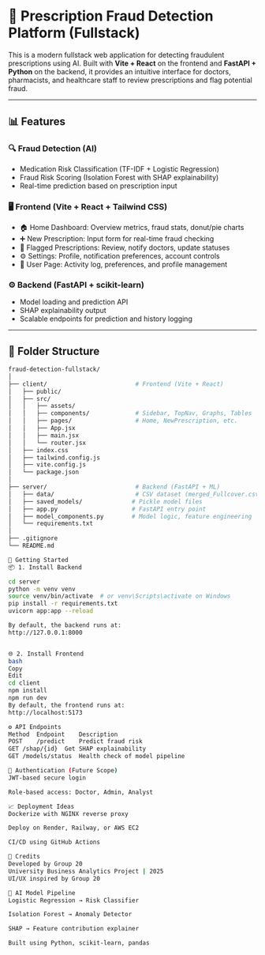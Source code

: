 # 💊 Prescription Fraud Detection Platform (Fullstack)

This is a modern fullstack web application for detecting fraudulent prescriptions using AI. Built with **Vite + React** on the frontend and **FastAPI + Python** on the backend, it provides an intuitive interface for doctors, pharmacists, and healthcare staff to review prescriptions and flag potential fraud.

---

## 📊 Features

### 🔍 Fraud Detection (AI)
- Medication Risk Classification (TF-IDF + Logistic Regression)
- Fraud Risk Scoring (Isolation Forest with SHAP explainability)
- Real-time prediction based on prescription input

### 🖥️ Frontend (Vite + React + Tailwind CSS)
- 🏠 Home Dashboard: Overview metrics, fraud stats, donut/pie charts
- ➕ New Prescription: Input form for real-time fraud checking
- 🚩 Flagged Prescriptions: Review, notify doctors, update statuses
- ⚙️ Settings: Profile, notification preferences, account controls
- 👤 User Page: Activity log, preferences, and profile management

### ⚙️ Backend (FastAPI + scikit-learn)
- Model loading and prediction API
- SHAP explainability output
- Scalable endpoints for prediction and history logging

---

## 📁 Folder Structure

```bash
fraud-detection-fullstack/
│
├── client/                         # Frontend (Vite + React)
│   ├── public/
│   ├── src/
│   │   ├── assets/
│   │   ├── components/             # Sidebar, TopNav, Graphs, Tables
│   │   ├── pages/                  # Home, NewPrescription, etc.
│   │   ├── App.jsx
│   │   ├── main.jsx
│   │   └── router.jsx
│   ├── index.css
│   ├── tailwind.config.js
│   ├── vite.config.js
│   └── package.json
│
├── server/                         # Backend (FastAPI + ML)
│   ├── data/                       # CSV dataset (merged_Fullcover.csv)
│   ├── saved_models/              # Pickle model files
│   ├── app.py                     # FastAPI entry point
│   ├── model_components.py        # Model logic, feature engineering
│   └── requirements.txt
│
├── .gitignore
└── README.md

🚀 Getting Started
📦 1. Install Backend

cd server
python -m venv venv
source venv/bin/activate  # or venv\Scripts\activate on Windows
pip install -r requirements.txt
uvicorn app:app --reload

By default, the backend runs at:
http://127.0.0.1:8000


🌐 2. Install Frontend
bash
Copy
Edit
cd client
npm install
npm run dev
By default, the frontend runs at:
http://localhost:5173

⚙️ API Endpoints
Method	Endpoint	Description
POST	/predict	Predict fraud risk
GET	/shap/{id}	Get SHAP explainability
GET	/models/status	Health check of model pipeline

🔐 Authentication (Future Scope)
JWT-based secure login

Role-based access: Doctor, Admin, Analyst

📈 Deployment Ideas
Dockerize with NGINX reverse proxy

Deploy on Render, Railway, or AWS EC2

CI/CD using GitHub Actions

📌 Credits
Developed by Group 20
University Business Analytics Project | 2025
UI/UX inspired by Group 20

🧠 AI Model Pipeline
Logistic Regression → Risk Classifier

Isolation Forest → Anomaly Detector

SHAP → Feature contribution explainer

Built using Python, scikit-learn, pandas


